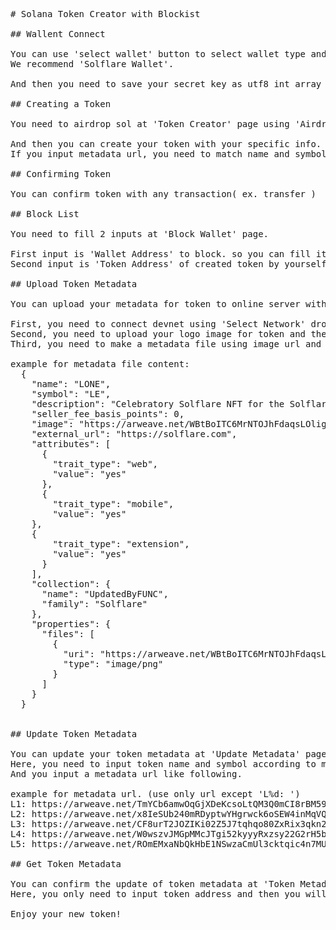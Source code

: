 <pre>
# Solana Token Creator with Blockist

## Wallent Connect

You can use 'select wallet' button to select wallet type and 'connect' button to connect to selected wallet.
We recommend 'Solflare Wallet'.

And then you need to save your secret key as utf8 int array into 'public/secretKey.json'.

## Creating a Token

You need to airdrop sol at 'Token Creator' page using 'Airdrop 1' button to deploy your token to devenet and submit transactions.

And then you can create your token with your specific info.
If you input metadata url, you need to match name and symbol to metadata file content.

## Confirming Token

You can confirm token with any transaction( ex. transfer )

## Block List 

You need to fill 2 inputs at 'Block Wallet' page.

First input is 'Wallet Address' to block. so you can fill it with some wallet address of dangerous man.
Second input is 'Token Address' of created token by yourself. so you can fill it with token address just created at 'Token Creator' page and you can get the address at 'https://explorer.solana.com/address'.

## Upload Token Metadata

You can upload your metadata for token to online server with some pay at 'Upload Metadata' page.

First, you need to connect devnet using 'Select Network' dropdown list and 'Connect' button.
Second, you need to upload your logo image for token and then you will be received a url of uploaded image.
Third, you need to make a metadata file using image url and other info, and then you can upload the metadata.

example for metadata file content:
  {
    "name": "LONE",
    "symbol": "LE",
    "description": "Celebratory Solflare NFT for the Solflare X launch",
    "seller_fee_basis_points": 0,
    "image": "https://arweave.net/WBtBoITC6MrNTOJhFdaqsLOliglRujbCOQPnG2Z5PY0?ext=png",
    "external_url": "https://solflare.com",
    "attributes": [
      {
        "trait_type": "web",
        "value": "yes"
      },
      {
        "trait_type": "mobile",
        "value": "yes"
    },
    {
        "trait_type": "extension",
        "value": "yes"
      }
    ],
    "collection": {
      "name": "UpdatedByFUNC",
      "family": "Solflare" 
    },
    "properties": {
      "files": [
        {
          "uri": "https://arweave.net/WBtBoITC6MrNTOJhFdaqsLOliglRujbCOQPnG2Z5PY0?ext=png",
          "type": "image/png"
        }
      ]
    }
  }


## Update Token Metadata

You can update your token metadata at 'Update Metadata' page.
Here, you need to input token name and symbol according to metadata file content.
And you input a metadata url like following.

example for metadata url. (use only url except 'L%d: ')
L1: https://arweave.net/TmYCb6amwOqGjXDeKcsoLtQM3Q0mCI8rBM59M8AxBW8
L2: https://arweave.net/x8IeSUb240mRDyptwYHgrwck6oSEW4inMqVQXqzM-9E
L3: https://arweave.net/CF8urT2JOZIKi02Z5J7tqhqo80ZxRix3qkn2Q-vmjw0
L4: https://arweave.net/W0wszvJMGpMMcJTgi52kyyyRxzsy22G2rH5bDmi5jN0
L5: https://arweave.net/ROmEMxaNbQkHbE1NSwzaCmUl3cktqic4n7MUBDlgJU4

## Get Token Metadata

You can confirm the update of token metadata at 'Token Metadata' page.
Here, you only need to input token address and then you will receive token metadata.

Enjoy your new token!
</pre>